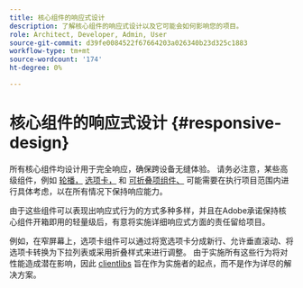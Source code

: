 ```yaml
---
title: 核心组件的响应式设计
description: 了解核心组件的响应式设计以及它可能会如何影响您的项目。
role: Architect, Developer, Admin, User
source-git-commit: d39fe0084522f67664203a026340b23d325c1883
workflow-type: tm+mt
source-wordcount: '174'
ht-degree: 0%

---
```



# 核心组件的响应式设计 {#responsive-design}

所有核心组件均设计用于完全响应，确保跨设备无缝体验。 请务必注意，某些高级组件，例如 [轮播，](/help/components/carousel.md) [选项卡，](/help/components/tabs.md) 和 [可折叠项组件、](/help/components/accordion.md) 可能需要在执行项目范围内进行具体考虑，以在所有情况下保持响应能力。

由于这些组件可以表现出响应式行为的方式多种多样，并且在Adobe承诺保持核心组件开箱即用的轻量级后，有意将实施详细响应式方面的责任留给项目。

例如，在窄屏幕上，选项卡组件可以通过将宽选项卡分成新行、允许垂直滚动、将选项卡转换为下拉列表或采用折叠样式来进行调整。 由于实施所有这些行为将对性能造成潜在影响，因此 [clientlibs](/help/developing/including-clientlibs.md#provided) 旨在作为实施者的起点，而不是作为详尽的解决方案。
